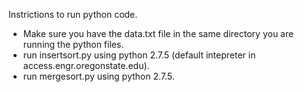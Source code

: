 Instrictions to run python code. 
 - Make sure you have the data.txt file in the same directory you are running the python files.
 - run insertsort.py using python 2.7.5 (default intepreter in access.engr.oregonstate.edu).
 - run mergesort.py using python 2.7.5.
